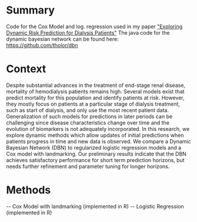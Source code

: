 # Summary
Code for the Cox Model and log. regression used in my paper ["Exploring Dynamic Risk Prediction for Dialysis Patients"](https://www.ncbi.nlm.nih.gov/pmc/articles/PMC5333314/) 
The java code for the dynamic bayesian network can be found here: https://github.com/tholor/dbn


# Context  
Despite substantial advances in the treatment of end-stage renal disease, mortality of hemodialysis patients remains high. Several models exist that predict mortality for this population and identify patients at risk. However, they mostly focus on patients at a particular stage of dialysis treatment, such as start of dialysis, and only use the most recent patient data. Generalization of such models for predictions in later periods can be challenging since disease characteristics change over time and the evolution of biomarkers is not adequately incorporated. In this research, we explore dynamic methods which allow updates of initial predictions when patients progress in time and new data is observed. We compare a Dynamic Bayesian Network (DBN) to regularized logistic regression models and a Cox model with landmarking. Our preliminary results indicate that the DBN achieves satisfactory performance for short term prediction horizons, but needs further refinement and parameter tuning for longer horizons.

# Methods 
-- Cox Model with landmarking (implemented in R)
-- Logistic Regression (implemented in R)



